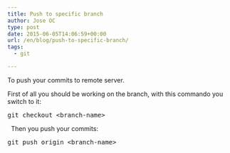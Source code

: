 ```yaml
---
title: Push to specific branch
author: Jose OC
type: post
date: 2015-06-05T14:06:59+00:00
url: /en/blog/push-to-specific-branch/
tags:
  - git

---
```

To push your commits to remote server.

First of all you should be working on the branch, with this commando you switch to it:

<pre class="lang:sh decode:true ">git checkout &lt;branch-name&gt;</pre>

&nbsp; Then you push your commits:

<pre class="lang:sh decode:true ">git push origin &lt;branch-name&gt;</pre>

&nbsp;